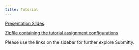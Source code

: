 ```yaml
---
title: Tutorial
---
```



[Presentation Slides](https://github.com/Submitty/Tutorial/something).


[Zipfile containing the tutorial assignment configurations](https://github.com/Submitty/Tutorial/archive/master.zip)


Please use the links on the sidebar for further explore Submitty.